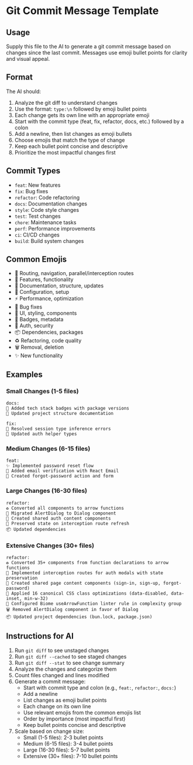 # Git Commit Message Template

## Usage

Supply this file to the AI to generate a git commit message based on changes since the last commit. Messages use emoji bullet points for clarity and visual appeal.

## Format

The AI should:

1. Analyze the git diff to understand changes
2. Use the format: `type:\n` followed by emoji bullet points
3. Each change gets its own line with an appropriate emoji
4. Start with the commit type (feat, fix, refactor, docs, etc.) followed by a colon
5. Add a newline, then list changes as emoji bullets
6. Choose emojis that match the type of change
7. Keep each bullet point concise and descriptive
8. Prioritize the most impactful changes first

## Commit Types

- `feat`: New features
- `fix`: Bug fixes
- `refactor`: Code refactoring
- `docs`: Documentation changes
- `style`: Code style changes
- `test`: Test changes
- `chore`: Maintenance tasks
- `perf`: Performance improvements
- `ci`: CI/CD changes
- `build`: Build system changes

## Common Emojis

- 🔀 Routing, navigation, parallel/interception routes
- 🎯 Features, functionality
- 📝 Documentation, structure, updates
- 🔧 Configuration, setup
- ⚡ Performance, optimization
- 🐛 Bug fixes
- 🎨 UI, styling, components
- 📛 Badges, metadata
- 🔐 Auth, security
- 📦 Dependencies, packages
- ♻️ Refactoring, code quality
- 🗑️ Removal, deletion
- ✨ New functionality

## Examples

### Small Changes (1-5 files)

```
docs:
📛 Added tech stack badges with package versions
📝 Updated project structure documentation
```

```
fix:
🐛 Resolved session type inference errors
🔧 Updated auth helper types
```

### Medium Changes (6-15 files)

```
feat:
✨ Implemented password reset flow
📧 Added email verification with React Email
🔐 Created forgot-password action and form
```

### Large Changes (16-30 files)

```
refactor:
♻️ Converted all components to arrow functions
🎨 Migrated AlertDialog to Dialog component
🔀 Created shared auth content components
🎯 Preserved state on interception route refresh
📦 Updated dependencies
```

### Extensive Changes (30+ files)

```
refactor:
♻️ Converted 35+ components from function declarations to arrow functions
🔀 Implemented interception routes for auth modals with state preservation
🎯 Created shared page content components (sign-in, sign-up, forgot-password)
🎨 Applied 16 canonical CSS class optimizations (data-disabled, data-inset, min-w-32)
🔧 Configured Biome useArrowFunction linter rule in complexity group
🗑️ Removed AlertDialog component in favor of Dialog
📦 Updated project dependencies (bun.lock, package.json)
```

## Instructions for AI

1. Run `git diff` to see unstaged changes
2. Run `git diff --cached` to see staged changes
3. Run `git diff --stat` to see change summary
4. Analyze the changes and categorize them
5. Count files changed and lines modified
6. Generate a commit message:
   - Start with commit type and colon (e.g., `feat:`, `refactor:`, `docs:`)
   - Add a newline
   - List changes as emoji bullet points
   - Each change on its own line
   - Use relevant emojis from the common emojis list
   - Order by importance (most impactful first)
   - Keep bullet points concise and descriptive
7. Scale based on change size:
   - Small (1-5 files): 2-3 bullet points
   - Medium (6-15 files): 3-4 bullet points
   - Large (16-30 files): 5-7 bullet points
   - Extensive (30+ files): 7-10 bullet points
